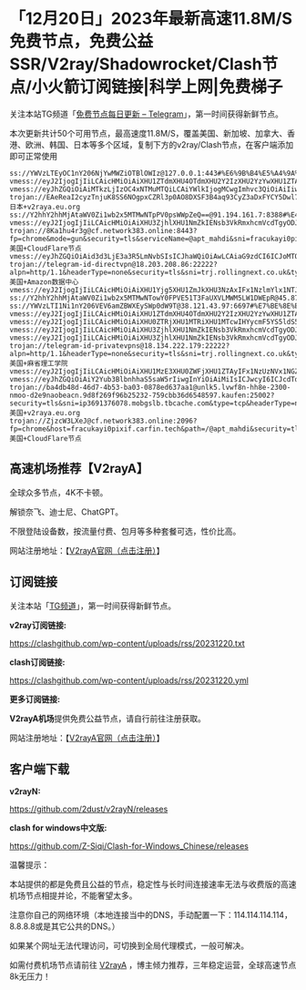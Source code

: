 # 「12月20日」2023年最新高速11.8M/S免费节点，免费公益SSR/V2ray/Shadowrocket/Clash节点/小火箭订阅链接|科学上网|免费梯子
关注本站TG频道「[免费节点每日更新 – Telegram](https://t.me/s/v2raydailyupdate)」，第一时间获得新鲜节点。

本次更新共计50个可用节点，最高速度11.8M/S，覆盖美国、新加坡、加拿大、香港、欧洲、韩国、日本等多个区域，复制下方的v2ray/Clash节点，在客户端添加即可正常使用

```
ss://YWVzLTEyOC1nY206NjYwMWZiOTBlOWIz@127.0.0.1:443#%E6%9B%B4%E5%A4%9A%E5%85%8D%E8%B4%B9%E8%8A%82%E7%82%B9%3Ahttps%3A%2F%2F560888.xyz
vmess://eyJ2IjogIjIiLCAicHMiOiAiXHU1ZTdmXHU4OTdmXHU2Y2IzXHU2YzYwXHU1ZTAyIFx1ODA1NFx1OTAxYSIsICJhZGQiOiAieWVzLmNubWpjbi5uZXQiLCAicG9ydCI6ICIxNjYxNiIsICJ0eXBlIjogIm5vbmUiLCAiaWQiOiAiYzJjNzY0MjAtMjU3Zi00OTJhLWIyMGYtNjU2MGYzYmZhNzhkIiwgImFpZCI6ICIwIiwgIm5ldCI6ICJ3cyIsICJwYXRoIjogIi8iLCAiaG9zdCI6ICJkNGQwMjgyNDNjNzMwNDdkOTE3MWJhY2I5YjA0MzllOC5tb2Jnc2xiLnRiY2FjaGUuY29tIiwgInRscyI6ICIifQ==
vmess://eyJhZGQiOiAiMTkzLjIzOC4xNTMuMTQiLCAiYWlkIjogMCwgImhvc3QiOiAiIiwgImlkIjogIjE1OTY5M2UwLTUxNDYtNDgyZC05ZTQ2LThjNGYyZmM4NjViMSIsICJuZXQiOiAidGNwIiwgInBhdGgiOiAiIiwgInBvcnQiOiA4NDQzLCAicHMiOiAiXHU0ZTRjXHU1MTRiXHU1MTcwIHYycmF5YS5ldS5vcmciLCAidGxzIjogInRscyIsICJ0eXBlIjogImF1dG8iLCAic2VjdXJpdHkiOiAiYXV0byIsICJza2lwLWNlcnQtdmVyaWZ5IjogdHJ1ZSwgInNuaSI6ICIifQ==
trojan://EAeReaI2cyzTnjuK8SS6NOgpxCZRl3p0AO8DXSF3B4aq93CyZ3aDxFYCY5Dwl7@crispy.koreanbbq.link:443#日本+v2raya.eu.org
ss://Y2hhY2hhMjAtaWV0Zi1wb2x5MTMwNTpPV0psWWpZeQ==@91.194.161.7:8388#%E4%BF%84%E7%BD%97%E6%96%AF%2Bv2raya.eu.org
vmess://eyJ2IjogIjIiLCAicHMiOiAiXHU3ZjhlXHU1NmZkIENsb3VkRmxhcmVcdTgyODJcdTcwYjkiLCAiYWRkIjogImtyLTAxLmd1anVqaS50b3AiLCAicG9ydCI6IDgwODAsICJhaWQiOiAwLCAic2N5IjogImF1dG8iLCAibmV0IjogIndzIiwgInR5cGUiOiAibm9uZSIsICJ0bHMiOiAiIiwgImlkIjogImQwZDM1NzI1LTQ0N2ItNGZmNS05OWU1LTk4MjYyNjBiMGEwYyIsICJzbmkiOiAiIiwgImhvc3QiOiAia3ItMDEuZ3VqdWppLnRvcCIsICJwYXRoIjogIi8ifQ==
trojan://8Ka1hu4r3g@cf.network383.online:8443?fp=chrome&mode=gun&security=tls&serviceName=@apt_mahdi&sni=fracukayi0pixif.carfin.tech&type=grpc#美国+CloudFlare节点
vmess://eyJhZGQiOiAid3d3LjE3a3R5LmNvbSIsICJhaWQiOiAwLCAiaG9zdCI6ICJoMTQ5LWZyLmt4bm4uZXUub3JnIiwgImlkIjogIjUzZTRhYjYxLTE1MWYtNDZmMi04M2ZkLTI4YTVmMjRlNzRkNCIsICJuZXQiOiAid3MiLCAicGF0aCI6ICIvRDI2eHZkcVVkQ3B2dlBUejRSIiwgInBvcnQiOiA0NDMsICJwcyI6ICJcdTdmOGVcdTU2ZmQgQ2xvdWRGbGFyZVx1ODI4Mlx1NzBiOSIsICJ0bHMiOiAidGxzIiwgInR5cGUiOiAiYXV0byIsICJzZWN1cml0eSI6ICJhdXRvIiwgInNraXAtY2VydC12ZXJpZnkiOiB0cnVlLCAic25pIjogIiJ9
trojan://telegram-id-directvpn@18.203.208.86:22222?alpn=http/1.1&headerType=none&security=tls&sni=trj.rollingnext.co.uk&type=tcp#美国+Amazon数据中心
vmess://eyJ2IjogIjIiLCAicHMiOiAiXHU1Yjg5XHU1ZmJkXHU3NzAxIFx1NzlmYlx1NTJhOFx1NjU3MFx1NjM2ZVx1NGUwYVx1N2Y1MVx1NTE2Y1x1NTE3MVx1NTFmYVx1NTNlMyIsICJhZGQiOiAiMTEyLjI4LjIwOC4xMCIsICJwb3J0IjogIjQ2NjAyIiwgImFpZCI6IDY0LCAic2N5IjogImF1dG8iLCAibmV0IjogInRjcCIsICJ0eXBlIjogIm5vbmUiLCAidGxzIjogIiIsICJpZCI6ICI0MTgwNDhhZi1hMjkzLTRiOTktOWIwYy05OGNhMzU4MGRkMjQiLCAic25pIjogIiJ9
ss://Y2hhY2hhMjAtaWV0Zi1wb2x5MTMwNTowY0FPVE51T3FaUXVLMWM5LW1DWEpR@45.87.154.143:1165#%E6%AC%A7%E7%9B%9F%2Bv2raya.eu.org
ss://YWVzLTI1Ni1nY206VEV6amZBWXEySWp0dW9T@38.121.43.97:6697#%E7%BE%8E%E5%9B%BD%2B%E5%8D%8E%E7%9B%9B%E9%A1%BFCogent%E9%80%9A%E4%BF%A1%E5%85%AC%E5%8F%B8
vmess://eyJ2IjogIjIiLCAicHMiOiAiXHU1ZTdmXHU4OTdmXHU2Y2IzXHU2YzYwXHU1ZTAyIFx1ODA1NFx1OTAxYSIsICJhZGQiOiAieWVzLmNubWpjbi5uZXQiLCAicG9ydCI6ICIxNjYxOCIsICJpZCI6ICJjMmM3NjQyMC0yNTdmLTQ5MmEtYjIwZi02NTYwZjNiZmE3OGQiLCAiYWlkIjogIjAiLCAic2N5IjogImF1dG8iLCAibmV0IjogIndzIiwgInR5cGUiOiAibm9uZSIsICJob3N0IjogImQ0ZDAyODI0M2M3MzA0N2Q5MTcxYmFjYjliMDQzOWU4Lm1vYmdzbGIudGJjYWNoZS5jb20iLCAicGF0aCI6ICIvIiwgInRscyI6ICIiLCAic25pIjogIiIsICJhbHBuIjogIiJ9
vmess://eyJ2IjogIjIiLCAicHMiOiAiXHU0ZTRjXHU1MTRiXHU1MTcwIHYycmF5YS5ldS5vcmciLCAiYWRkIjogIjk0LjEzMS45Ny4xMCIsICJwb3J0IjogMjA4MiwgImlkIjogIjEzYzRmYTFkLWM1NTgtNGNkMC04MTA4LWMxZjY0Y2QzOTlmZiIsICJhaWQiOiAwLCAic2N5IjogImF1dG8iLCAibmV0IjogIndzIiwgImhvc3QiOiAiaW50ZXJuZXQubGlmZS5jb20uYnkiLCAicGF0aCI6ICIvdm1lc3MiLCAidGxzIjogIiJ9
vmess://eyJ2IjogIjIiLCAicHMiOiAiXHU3ZjhlXHU1NmZkIENsb3VkRmxhcmVcdTgyODJcdTcwYjkiLCAiYWRkIjogIjEwNC4yMS4zMy4xMzAiLCAicG9ydCI6IDIwNTIsICJpZCI6ICI1NDRmMmU5My01MWIwLTRkNDctZmQ3Mi1lN2Q4NTgwMjFiYmQiLCAiYWlkIjogMCwgInNjeSI6ICJhdXRvIiwgIm5ldCI6ICJ3cyIsICJob3N0IjogImZhbWlseS5tZ3Rhamhpei5pciIsICJwYXRoIjogIi8iLCAidGxzIjogIiJ9
vmess://eyJ2IjogIjIiLCAicHMiOiAiXHU3ZjhlXHU1NmZkIENsb3VkRmxhcmVcdTgyODJcdTcwYjkiLCAiYWRkIjogInVrLW5ldzAxLmd1anVqaS50b3AiLCAicG9ydCI6IDgwODAsICJhaWQiOiAwLCAic2N5IjogImF1dG8iLCAibmV0IjogIndzIiwgInR5cGUiOiAibm9uZSIsICJ0bHMiOiAiIiwgImlkIjogImQwZDM1NzI1LTQ0N2ItNGZmNS05OWU1LTk4MjYyNjBiMGEwYyIsICJzbmkiOiAiIiwgImhvc3QiOiAidWstbmV3MDEuZ3VqdWppLnRvcCIsICJwYXRoIjogIi8ifQ==
trojan://telegram-id-privatevpns@18.134.222.179:22222?alpn=http/1.1&headerType=none&security=tls&sni=trj.rollingnext.co.uk&type=tcp#美国+麻省理工学院
vmess://eyJ2IjogIjIiLCAicHMiOiAiXHU1MzE3XHU0ZWFjXHU1ZTAyIFx1NzUzNVx1NGZlMVx1NGU5Mlx1ODA1NFx1N2Y1MVx1NjU3MFx1NjM2ZVx1NGVhNFx1NjM2Mlx1NGUyZFx1NWZjMyIsICJhZGQiOiAiaGV4c2VuLmNvbSIsICJwb3J0IjogIjQ0MyIsICJpZCI6ICJkZTA0YWRkOS01YzY4LThiYWItOTUwYy0wOGNkNTMyMGRmMTgiLCAiYWlkIjogIjAiLCAic2N5IjogImF1dG8iLCAibmV0IjogIndzIiwgInR5cGUiOiAibm9uZSIsICJob3N0IjogInVzLmtpbmczNjEuY2YiLCAicGF0aCI6ICIvYXJnby12bWVzcz9lZD0yMDQ4IiwgInRscyI6ICJ0bHMiLCAic25pIjogIiJ9
vmess://eyJhZGQiOiAiY2Yub3BlbnhhaS5saW5rIiwgInYiOiAiMiIsICJwcyI6ICJcdTdmOGVcdTU2ZmQgQ2xvdWRGbGFyZVx1ODI4Mlx1NzBiOSIsICJwb3J0IjogODA4MCwgImlkIjogImUyNjk1YmQwLTk0NWYtNDQ3Ni1hYWM1LTBlMzdiY2RiZDdmYyIsICJhaWQiOiAiMCIsICJuZXQiOiAid3MiLCAidHlwZSI6ICIiLCAiaG9zdCI6ICJldTUub3BlbnhhaS5saW5rIiwgInBhdGgiOiAiLyIsICJ0bHMiOiAiIn0=
trojan://ba4db48d-46d7-4b53-ba03-0878ed637aa1@unlk5.lvwf8n-hh8e-2300-nmoo-d2e9naobeacn.9d8f269f96b25232-759cbb36d6548597.kaufen:25002?security=tls&sni=ip3691376078.mobgslb.tbcache.com&type=tcp&headerType=none#美国+v2raya.eu.org
trojan://ZjzcW3LXeJ@cf.network383.online:2096?fp=chrome&host=fracukayi0pixif.carfin.tech&path=/@apt_mahdi&security=tls&sni=fracukayi0pixif.carfin.tech&type=ws#美国+CloudFlare节点

```

## 高速机场推荐【V2rayA】

全球众多节点，4K不卡顿。

解锁奈飞、迪士尼、ChatGPT。

不限登陆设备数，按流量付费、包月等多种套餐可选，性价比高。

网站注册地址：【[V2rayA官网（点击注册）](https://v2raya.eu.org/#/register?code=srOLpruw)】

## 订阅链接

关注本站「[TG频道](https://t.me/s/v2raydailyupdate)」，第一时间获得新鲜节点。

**v2ray订阅链接:**

https://clashgithub.com/wp-content/uploads/rss/20231220.txt

**clash订阅链接:**

https://clashgithub.com/wp-content/uploads/rss/20231220.yml

**更多订阅链接:**

**V2rayA机场**提供免费公益节点，请自行前往注册获取。

网站注册地址：【[V2rayA官网（点击注册）](https://v2raya.eu.org/#/register?code=srOLpruw)】

## 客户端下载

**v2rayN:**

https://github.com/2dust/v2rayN/releases

**clash for windows中文版:**

https://github.com/Z-Siqi/Clash-for-Windows_Chinese/releases

温馨提示：

本站提供的都是免费且公益的节点，稳定性与长时间连接速率无法与收费版的高速机场节点相提并论，不能奢望太多。

注意你自己的网络环境（本地连接当中的DNS，手动配置一下：114.114.114.114，8.8.8.8或是其它公共的DNS。）

如果某个网址无法代理访问，可切换到全局代理模式，一般可解决。

如需付费机场节点请前往 [V2rayA](https://v2raya.eu.org/#/register?code=srOLpruw) ，博主倾力推荐，三年稳定运营，全球高速节点8k无压力！